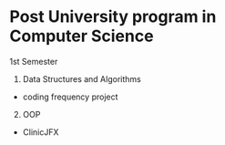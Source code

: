 # Post University program in Computer Science

1st Semester

1. Data Structures and Algorithms 
- coding frequency project

2. OOP 
- ClinicJFX
